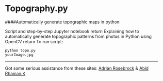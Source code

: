 # Topography.py
####Automatically generate topographic maps in python

Script and step-by-step Jupyter notebook  return
Explaining how to automatically generate topographic patterns from photos in Python using OpenCV  return
To run script: <pre><code>python topo.py yourImage.jpg</code></pre>


*** 
Got some serious assistance from these sites: 
[Adrian Rosebrock](http://www.pyimagesearch.com/2015/04/06/zero-parameter-automatic-canny-edge-detection-with-python-and-opencv/)
& [Abid Rhaman K](http://stackoverflow.com/a/11072667/4654968)
